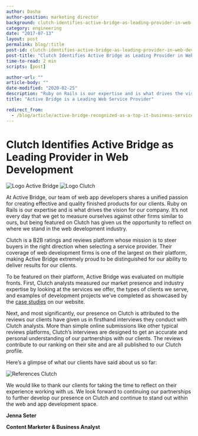 ```yaml
---
author: Dasha
author-position: marketing director
background: clutch-identifies-active-bridge-as-leading-provider-in-web-development-back
category: engineering
date: "2017-07-13"
layout: post
permalink: blog/:title
post-id: clutch-identifies-active-bridge-as-leading-provider-in-web-development
post-title: "Clutch Identifies Active Bridge as Leading Provider in Web Development"
time-to-read: 2 min
scripts: [post]

author-url: ""
article-body: ""
date-modified: "2020-02-25"
description: "Ruby on Rails is our expertise and is what drives the vision for our company"
title: "Active Bridge is a Leading Web Service Provider"

redirect_from:
  - /blog/article/active-bridge-recognized-as-a-top-it-business-services-firm-in-ukraine-by-clutch
---
```


# Clutch Identifies Active Bridge as Leading Provider in Web Development

![Logo Active Bridge](https://i.imgur.com/FVcqZAo.jpg) ![Logo Clutch](https://i.imgur.com/qLme8ZQ.png)

At Active Bridge, our team of web app developers shares a unified passion for creating effective and quality finished products for our clients. Ruby on Rails is our expertise and is what drives the vision for our company. It’s not every day that we get to measure ourselves against other firms similar to ours, but being featured on Clutch has given us the opportunity to reflect on where we stand in the web development industry.

Clutch is a B2B ratings and reviews platform whose mission is to steer buyers in the right direction when selecting a service provider. Their coverage of web development firms is one of the largest on their platform, making Active Bridge extremely proud to be distinguished for our ability to deliver results for our clients.

To be featured on their platform, Active Bridge was evaluated on multiple fronts. First, Clutch analysts measured our market presence and industry expertise by looking at the services we offer, the types of clients we serve, and examples of development projects we’ve completed as showcased by the [case studies](https://active-bridge.com/portfolio) on our website.

Next, and most significantly, our presence on Clutch is attributed to the reviews our clients have given us in firsthand interviews they conduct with Clutch analysts. More than simple online submissions like other typical reviews platforms, Clutch’s interviews are designed to get an accurate and personal understanding of our partnerships with our clients. The reviews contribute to our ranking on their site and are all published to our Clutch profile.

Here’s a glimpse of what our clients have said about us so far:

![References Clutch](https://i.imgur.com/oNXy2Qm.jpg)

We would like to thank our clients for taking the time to reflect on their experience working with us. We look forward to continuing our partnerships to further develop our presence on Clutch and continue to stand out within the web and app development space.

**Jenna Seter**

**Content Marketer & Business Analyst**
